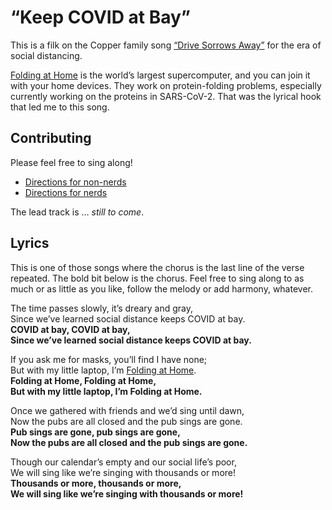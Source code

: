 # “Keep COVID at Bay”
This is a filk on the Copper family song [“Drive Sorrows Away”](https://mudcat.org/@displaysong.cfm?SongID=1724) for the era of social distancing.

[Folding at Home](https://foldingathome.org/) is the world’s largest supercomputer, and you can join it with your home devices. They work on protein-folding problems, especially currently working on the proteins in SARS-CoV-2. That was the lyrical hook that led me to this song.
## Contributing
Please feel free to sing along!
 * [Directions for non-nerds](../HowToShare.md)
 * [Directions for nerds](../CONTRIBUTING.md)

The lead track is … *still to come*.
## Lyrics
This is one of those songs where the chorus is the last line of the verse repeated. The bold bit below is the chorus. Feel free to sing along to as much or as little as you like, follow the melody or add harmony, whatever.

The time passes slowly, it’s dreary and gray,
<br />Since we’ve learned social distance keeps COVID at bay.
<br />**COVID at bay, COVID at bay,**
<br />**Since we’ve learned social distance keeps COVID at bay.**

If you ask me for masks, you’ll find I have none;
<br />But with my little laptop, I’m [Folding at Home](https://foldingathome.org/).
<br />**Folding at Home, Folding at Home,**
<br />**But with my little laptop, I’m Folding at Home.**

Once we gathered with friends and we’d sing until dawn,
<br />Now the pubs are all closed and the pub sings are gone.
<br />**Pub sings are gone, pub sings are gone,**
<br />**Now the pubs are all closed and the pub sings are gone.**

Though our calendar’s empty and our social life’s poor,
<br />We will sing like we’re singing with thousands or more!
<br />**Thousands or more, thousands or more,**
<br />**We will sing like we’re singing with thousands or more!**